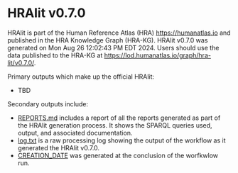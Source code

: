 # HRAlit v0.7.0

HRAlit is part of the Human Reference Atlas (HRA) <https://humanatlas.io> and published in the HRA Knowledge Graph (HRA-KG). HRAlit v0.7.0 was generated on Mon Aug 26 12:02:43 PM EDT 2024. Users should use the data published to the HRA-KG at <https://lod.humanatlas.io/graph/hra-lit/v0.7.0/>.

Primary outputs which make up the official HRAlit:

* TBD

Secondary outputs include:

* [REPORTS.md](REPORTS.md) includes a report of all the reports generated as part of the HRAlit generation process. It shows the SPARQL queries used, output, and associated documentation.
* [log.txt](log.txt) is a raw processing log showing the output of the workflow as it generated the HRAlit v0.7.0.
* [CREATION_DATE](CREATION_DATE) was generated at the conclusion of the worfkwlow run.
